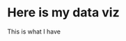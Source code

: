 # Here is my data viz

This is what I have 

<div class="flourish-embed flourish-chart" data-src="visualisation/14930027"><script src="https://public.flourish.studio/resources/embed.js"></script></div>
